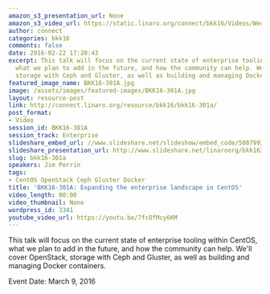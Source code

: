 ```yaml
---
amazon_s3_presentation_url: None
amazon_s3_video_url: https://static.linaro.org/connect/bkk16/Videos/Wednesday/BKK16-301A%20Expanding%20the%20Enterprise%20Landscape%20in%20CentOS.mp4
author: connect
categories: bkk16
comments: false
date: 2016-02-22 17:20:43
excerpt: This talk will focus on the current state of enterprise tooling within CentOS,
  what we plan to add in the future, and how the community can help. We'll cover OpenStack,
  storage with Ceph and Gluster, as well as building and managing Docker containers.
featured_image_name: BKK16-301A.jpg
image: /assets/images/featured-images/BKK16-301A.jpg
layout: resource-post
link: http://connect.linaro.org/resource/bkk16/bkk16-301a/
post_format:
- Video
session_id: BKK16-301A
session_track: Enterprise
slideshare_embed_url: //www.slideshare.net/slideshow/embed_code/58879934
slideshare_presentation_url: http://www.slideshare.net/linaroorg/bkk16301a-expanding-the-enterprise-landscape-in-centos
slug: bkk16-301a
speakers: Jim Perrin
tags:
- CentOS OpenStack Ceph Gluster Docker
title: 'BKK16-301A: Expanding the enterprise landscape in CentOS'
video_length: 00:00
video_thumbnail: None
wordpress_id: 3341
youtube_video_url: https://youtu.be/7fcOfMcy6KM
---
```


This talk will focus on the current state of enterprise tooling within CentOS, what we plan to add in the future, and how the community can help. We'll cover OpenStack, storage with Ceph and Gluster, as well as building and managing Docker containers.

Event Date: March 9, 2016